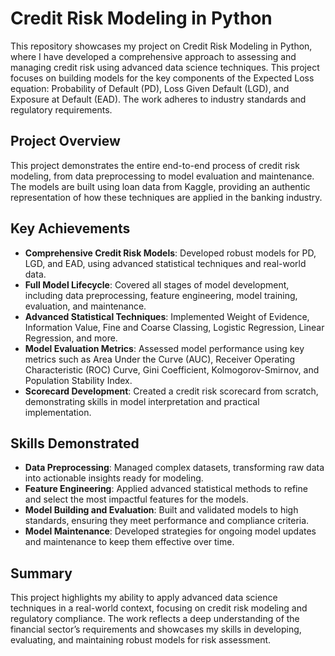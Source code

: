 # Credit Risk Modeling in Python

This repository showcases my project on Credit Risk Modeling in Python, where I have developed a comprehensive approach to assessing and managing credit risk using advanced data science techniques. This project focuses on building models for the key components of the Expected Loss equation: Probability of Default (PD), Loss Given Default (LGD), and Exposure at Default (EAD). The work adheres to industry standards and regulatory requirements.

## Project Overview

This project demonstrates the entire end-to-end process of credit risk modeling, from data preprocessing to model evaluation and maintenance. The models are built using loan data from Kaggle, providing an authentic representation of how these techniques are applied in the banking industry.

## Key Achievements

- **Comprehensive Credit Risk Models**: Developed robust models for PD, LGD, and EAD, using advanced statistical techniques and real-world data.
- **Full Model Lifecycle**: Covered all stages of model development, including data preprocessing, feature engineering, model training, evaluation, and maintenance.
- **Advanced Statistical Techniques**: Implemented Weight of Evidence, Information Value, Fine and Coarse Classing, Logistic Regression, Linear Regression, and more.
- **Model Evaluation Metrics**: Assessed model performance using key metrics such as Area Under the Curve (AUC), Receiver Operating Characteristic (ROC) Curve, Gini Coefficient, Kolmogorov-Smirnov, and Population Stability Index.
- **Scorecard Development**: Created a credit risk scorecard from scratch, demonstrating skills in model interpretation and practical implementation.

## Skills Demonstrated

- **Data Preprocessing**: Managed complex datasets, transforming raw data into actionable insights ready for modeling.
- **Feature Engineering**: Applied advanced statistical methods to refine and select the most impactful features for the models.
- **Model Building and Evaluation**: Built and validated models to high standards, ensuring they meet performance and compliance criteria.
- **Model Maintenance**: Developed strategies for ongoing model updates and maintenance to keep them effective over time.

## Summary

This project highlights my ability to apply advanced data science techniques in a real-world context, focusing on credit risk modeling and regulatory compliance. The work reflects a deep understanding of the financial sector’s requirements and showcases my skills in developing, evaluating, and maintaining robust models for risk assessment.
